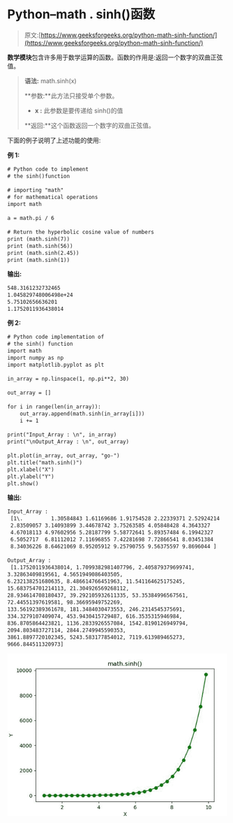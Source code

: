# Python–math . sinh()函数

> 原文:[https://www.geeksforgeeks.org/python-math-sinh-function/](https://www.geeksforgeeks.org/python-math-sinh-function/)

**数学模块**包含许多用于数学运算的函数。函数的作用是:返回一个数字的双曲正弦值。

> **语法:** math.sinh(x)
> 
> **参数:**此方法只接受单个参数。
> 
> *   **x :** 此参数是要传递给 sinh()的值
> 
> **返回:**这个函数返回一个数字的双曲正弦值。

下面的例子说明了上述功能的使用:

**例 1:**

```
# Python code to implement
# the sinh()function

# importing "math"
# for mathematical operations  
import math  

a = math.pi / 6

# Return the hyperbolic cosine value of numbers 
print (math.sinh(7))
print (math.sinh(56))
print (math.sinh(2.45))
print (math.sinh(1))
```

**输出:**

```
548.3161232732465
1.045829748006498e+24
5.75102656636201
1.1752011936438014

```

**例 2:**

```
# Python code implementation of 
# the sinh() function
import math 
import numpy as np 
import matplotlib.pyplot as plt  

in_array = np.linspace(1, np.pi**2, 30) 

out_array = [] 

for i in range(len(in_array)): 
    out_array.append(math.sinh(in_array[i])) 
    i += 1

print("Input_Array : \n", in_array)  
print("\nOutput_Array : \n", out_array)  

plt.plot(in_array, out_array, "go-")  
plt.title("math.sinh()")  
plt.xlabel("X")  
plt.ylabel("Y")  
plt.show() 
```

**输出:**

```
Input_Array : 
 [1\.         1.30584843 1.61169686 1.91754528 2.22339371 2.52924214
 2.83509057 3.14093899 3.44678742 3.75263585 4.05848428 4.3643327
 4.67018113 4.97602956 5.28187799 5.58772641 5.89357484 6.19942327
 6.5052717  6.81112012 7.11696855 7.42281698 7.72866541 8.03451384
 8.34036226 8.64621069 8.95205912 9.25790755 9.56375597 9.8696044 ]

Output_Array : 
 [1.1752011936438014, 1.7099382981407796, 2.405879379699741, 3.32863409819561, 4.5651949086403505, 
6.232138251680635, 8.486614766451963, 11.541164625175245, 15.683754701214113, 21.304926569268112, 
28.934614708180437, 39.292105932611335, 53.35384996567561, 72.44551397619581, 98.36695949752269, 
133.56192389361678, 181.3484030473553, 246.2314545375691, 334.3279107409074, 453.9430415729487, 616.3535315946984, 
836.8705864423821, 1136.2833926557084, 1542.8190126949794, 2094.803483727114, 2844.2749945590353, 
3861.8897720102345, 5243.583177854012, 7119.613989465273, 9666.844511320973]

```

![](img/0af0c2f1745ad10163fea95f38e18c24.png)
